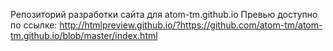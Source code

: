 Репозиторий разработки сайта для atom-tm.github.io
Превью доступно по ссылке: http://htmlpreview.github.io/?https://github.com/atom-tm/atom-tm.github.io/blob/master/index.html
